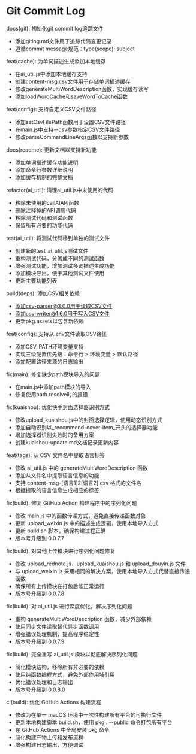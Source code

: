 # Git Commit Log

docs(git): 初始化git commit log追踪文件
- 添加gitlog.md文件用于追踪代码变更记录
- 遵循commit message规范：type(scope): subject

feat(cache): 为单词描述生成添加本地缓存
- 在ai_util.js中添加本地缓存支持
- 创建content-msg.csv文件用于存储单词描述缓存
- 修改generateMultiWordDescription函数，实现缓存读写
- 添加loadWordCache和saveWordToCache函数

feat(config): 支持自定义CSV文件路径
- 添加setCsvFilePath函数用于设置CSV文件路径
- 在main.js中支持--csv参数指定CSV文件路径
- 修改parseCommandLineArgs函数以支持新参数

docs(readme): 更新文档以支持新功能
- 添加单词描述缓存功能说明
- 添加命令行参数详细说明
- 添加缓存机制的完整文档

refactor(ai_util): 清理ai_util.js中未使用的代码
- 移除未使用的callAIAPI函数
- 删除注释掉的API调用代码
- 移除测试代码和测试函数
- 保留所有必要的功能代码

test(ai_util): 将测试代码移到单独的测试文件
- 创建新的test_ai_util.js测试文件
- 重构测试代码，分离成不同的测试函数
- 增强测试功能，增加测试多词描述生成功能
- 添加模块导出，便于其他测试文件使用
- 更新主要功能列表

build(deps): 添加CSV相关依赖
- 添加csv-parser@3.0.0用于读取CSV文件
- 添加csv-writer@1.6.0用于写入CSV文件
- 更新pkg.assets以包含新依赖

feat(config): 支持从.env文件读取CSV路径
- 添加CSV_PATH环境变量支持
- 实现三级配置优先级：命令行 > 环境变量 > 默认路径
- 添加配置路径来源的日志输出

fix(main): 修复缺少path模块导入的问题
- 在main.js中添加path模块的导入
- 修复使用path.resolve时的报错

fix(kuaishou): 优化快手封面选择器识别方式
- 修改upload_kuaishou.js中的封面选择逻辑，使用动态识别方式
- 添加自动识别以_recommend-cover-item_开头的选择器功能
- 增加选择器识别失败时的备用方案
- 创建kuaishou-update.md文档记录更新内容

feat(tags): 从 CSV 文件名中提取语言标签
- 修改 ai_util.js 中的 generateMultiWordDescription 函数
- 添加从文件名中提取语言信息的功能
- 支持 content-msg-[语言1]2[语言2].csv 格式的文件名
- 根据提取的语言信息生成相应的标签

fix(build): 修复 GitHub Action 构建程序中的序列化问题
- 修改 main.js 中的函数传递方式，避免直接传递函数对象
- 更新 upload_weixin.js 中的描述生成逻辑，使用本地导入方式
- 更新 build.sh 脚本，确保构建过程正确
- 版本号升级到 0.0.7.7

fix(build): 对其他上传模块进行序列化问题修复
- 修改 upload_rednote.js、upload_kuaishou.js 和 upload_douyin.js 文件
- 与 upload_weixin.js 采用相同的解决方案，使用本地导入方式代替直接传递函数
- 确保所有上传模块在打包后能正常运行
- 版本号升级到 0.0.7.8

fix(build): 对 ai_util.js 进行深度优化，解决序列化问题
- 重构 generateMultiWordDescription 函数，减少外部依赖
- 使用同步文件读取替代异步函数调用
- 增强错误处理机制，提高程序稳定性
- 版本号升级到 0.0.7.9

fix(build): 完全重写 ai_util.js 模块以彻底解决序列化问题
- 简化模块结构，移除所有非必要的依赖
- 使用纯函数编程方式，避免外部作用域引用
- 优化错误处理和日志输出
- 版本号升级到 0.0.8.0

ci(build): 优化 GitHub Actions 构建流程
- 修改为在单一 macOS 环境中一次性构建所有平台的可执行文件
- 更新本地构建脚本 build.sh，使用 pkg . --public 命令打包所有平台
- 在 GitHub Actions 中全局安装 pkg 命令
- 简化构建产物上传和发布流程
- 增强构建日志输出，方便调试
